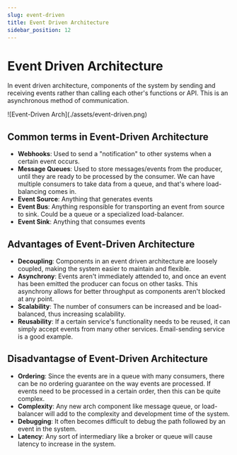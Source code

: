 ```yaml
---
slug: event-driven
title: Event Driven Architecture
sidebar_position: 12
---
```


# Event Driven Architecture

In event driven architecture, components of the system by sending and receiving events rather than calling each other's functions or API. This is an asynchronous method of communication.

<div class="img-center">
![Event-Driven Arch](./assets/event-driven.png)
</div>

## Common terms in Event-Driven Architecture

- **Webhooks**: Used to send a "notification" to other systems when a certain event occurs.
- **Message Queues**: Used to store messages/events from the producer, until they are ready to be processed by the consumer. We can have multiple consumers to take data from a queue, and that's where load-balancing comes in.
- **Event Source**: Anything that generates events
- **Event Bus**: Anything responsible for transporting an event from source to sink. Could be a queue or a specialized load-balancer.
- **Event Sink**: Anything that consumes events

## Advantages of Event-Driven Architecture

- **Decoupling**: Components in an event driven architecture are loosely coupled, making the system easier to maintain and flexible.
- **Asynchrony**: Events aren't immediately attended to, and once an event has been emitted the producer can focus on other tasks. This asynchrony allows for better throughput as components aren't blocked at any point.
- **Scalability**: The number of consumers can be increased and be load-balanced, thus increasing scalability.
- **Reusability**: If a certain service's functionality needs to be reused, it can simply accept events from many other services. Email-sending service is a good example.

## Disadvantagse of Event-Driven Architecture

- **Ordering**: Since the events are in a queue with many consumers, there can be no ordering guarantee on the way events are processed. If events need to be processed in a certain order, then this can be quite complex.
- **Complexity**: Any new arch component like message queue, or load-balancer will add to the complexity and development time of the system.
- **Debugging**: It often becomes difficult to debug the path followed by an event in the system.
- **Latency**: Any sort of intermediary like a broker or queue will cause latency to increase in the system.

